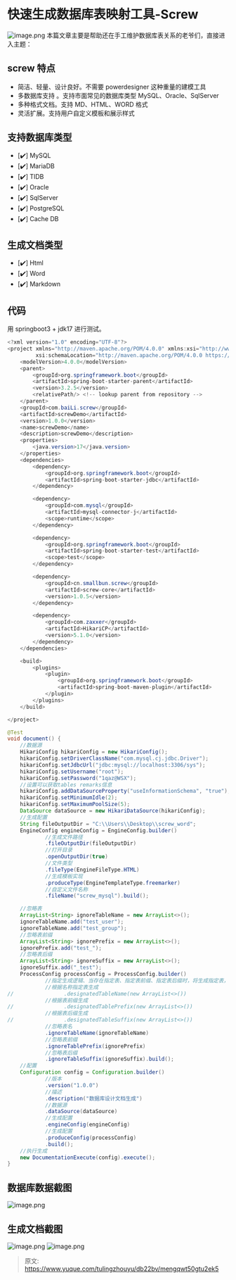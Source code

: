 # 快速生成数据库表映射工具-Screw

![image.png](./img/MyBfGfMEcl03wzvg/1714131876043-8f0c73cb-6200-494a-b159-29cf024dc1a6-944649.png)
本篇文章主要是帮助还在手工维护数据库表关系的老爷们，直接进入主题：

## screw 特点

- 简洁、轻量、设计良好。不需要 powerdesigner 这种重量的建模工具
- 多数据库支持 。支持市面常见的数据库类型 MySQL、Oracle、SqlServer
- 多种格式文档。支持 MD、HTML、WORD 格式
- 灵活扩展。支持用户自定义模板和展示样式

## 支持数据库类型

- [✔️] MySQL
- [✔️] MariaDB
- [✔️] TIDB
- [✔️] Oracle
- [✔️] SqlServer
- [✔️] PostgreSQL
- [✔️] Cache DB

## 生成文档类型

- [✔️] Html
- [✔️] Word
- [✔️] Markdown

## 代码
用 springboot3 + jdk17 进行测试。
```java
<?xml version="1.0" encoding="UTF-8"?>
<project xmlns="http://maven.apache.org/POM/4.0.0" xmlns:xsi="http://www.w3.org/2001/XMLSchema-instance"
         xsi:schemaLocation="http://maven.apache.org/POM/4.0.0 https://maven.apache.org/xsd/maven-4.0.0.xsd">
    <modelVersion>4.0.0</modelVersion>
    <parent>
        <groupId>org.springframework.boot</groupId>
        <artifactId>spring-boot-starter-parent</artifactId>
        <version>3.2.5</version>
        <relativePath/> <!-- lookup parent from repository -->
    </parent>
    <groupId>com.baiLi.screw</groupId>
    <artifactId>screwDemo</artifactId>
    <version>1.0.0</version>
    <name>screwDemo</name>
    <description>screwDemo</description>
    <properties>
        <java.version>17</java.version>
    </properties>
    <dependencies>
        <dependency>
            <groupId>org.springframework.boot</groupId>
            <artifactId>spring-boot-starter-jdbc</artifactId>
        </dependency>

        <dependency>
            <groupId>com.mysql</groupId>
            <artifactId>mysql-connector-j</artifactId>
            <scope>runtime</scope>
        </dependency>

        <dependency>
            <groupId>org.springframework.boot</groupId>
            <artifactId>spring-boot-starter-test</artifactId>
            <scope>test</scope>
        </dependency>

        <dependency>
            <groupId>cn.smallbun.screw</groupId>
            <artifactId>screw-core</artifactId>
            <version>1.0.5</version>
        </dependency>

        <dependency>
            <groupId>com.zaxxer</groupId>
            <artifactId>HikariCP</artifactId>
            <version>5.1.0</version>
        </dependency>
    </dependencies>

    <build>
        <plugins>
            <plugin>
                <groupId>org.springframework.boot</groupId>
                <artifactId>spring-boot-maven-plugin</artifactId>
            </plugin>
        </plugins>
    </build>

</project>
```
```java
@Test
void document() {
    //数据源
    HikariConfig hikariConfig = new HikariConfig();
    hikariConfig.setDriverClassName("com.mysql.cj.jdbc.Driver");
    hikariConfig.setJdbcUrl("jdbc:mysql://localhost:3306/sys");
    hikariConfig.setUsername("root");
    hikariConfig.setPassword("1qaz@WSX");
    //设置可以获取tables remarks信息
    hikariConfig.addDataSourceProperty("useInformationSchema", "true");
    hikariConfig.setMinimumIdle(2);
    hikariConfig.setMaximumPoolSize(5);
    DataSource dataSource = new HikariDataSource(hikariConfig);
    //生成配置
    String fileOutputDir = "C:\\Users\\Desktop\\screw_word";
    EngineConfig engineConfig = EngineConfig.builder()
            //生成文件路径
            .fileOutputDir(fileOutputDir)
            //打开目录
            .openOutputDir(true)
            //文件类型
            .fileType(EngineFileType.HTML)
            //生成模板实现
            .produceType(EngineTemplateType.freemarker)
            //自定义文件名称
            .fileName("screw_mysql").build();

    //忽略表
    ArrayList<String> ignoreTableName = new ArrayList<>();
    ignoreTableName.add("test_user");
    ignoreTableName.add("test_group");
    //忽略表前缀
    ArrayList<String> ignorePrefix = new ArrayList<>();
    ignorePrefix.add("test_");
    //忽略表后缀
    ArrayList<String> ignoreSuffix = new ArrayList<>();
    ignoreSuffix.add("_test");
    ProcessConfig processConfig = ProcessConfig.builder()
            //指定生成逻辑、当存在指定表、指定表前缀、指定表后缀时，将生成指定表，其余表不生成、并跳过忽略表配置
            //根据名称指定表生成
//                .designatedTableName(new ArrayList<>())
            //根据表前缀生成
//                .designatedTablePrefix(new ArrayList<>())
            //根据表后缀生成
//                .designatedTableSuffix(new ArrayList<>())
            //忽略表名
            .ignoreTableName(ignoreTableName)
            //忽略表前缀
            .ignoreTablePrefix(ignorePrefix)
            //忽略表后缀
            .ignoreTableSuffix(ignoreSuffix).build();
    //配置
    Configuration config = Configuration.builder()
            //版本
            .version("1.0.0")
            //描述
            .description("数据库设计文档生成")
            //数据源
            .dataSource(dataSource)
            //生成配置
            .engineConfig(engineConfig)
            //生成配置
            .produceConfig(processConfig)
            .build();
    //执行生成
    new DocumentationExecute(config).execute();
}
```

## 数据库数据截图
![image.png](./img/MyBfGfMEcl03wzvg/1714132423411-6f8d52d7-dd94-4577-a77a-d0935e9042b6-973047.png)

## 生成文档截图
![image.png](./img/MyBfGfMEcl03wzvg/1714132459300-140d1a22-888f-4db6-bb75-5676da33e875-593726.png)
![image.png](./img/MyBfGfMEcl03wzvg/1714132466985-7238abc3-cafe-4447-b083-776ef6f1b2bc-328463.png)


> 原文: <https://www.yuque.com/tulingzhouyu/db22bv/mengqwt50gtu2ek5>